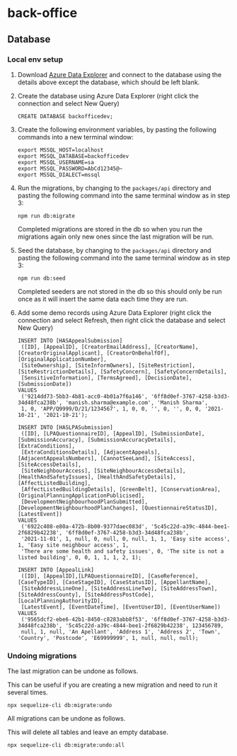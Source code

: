 # back-office

## Database

### Local env setup

1. Download [Azure Data Explorer](https://azure.microsoft.com/en-gb/features/storage-explorer) and connect to the database using the details above except the database, which should be left blank.

2. Create the database using Azure Data Explorer (right click the connection and select New Query)

   ```
   CREATE DATABASE backofficedev;
   ```

3. Create the following environment variables, by pasting the following commands into a new terminal window:

   ```
   export MSSQL_HOST=localhost
   export MSSQL_DATABASE=backofficedev
   export MSSQL_USERNAME=sa
   export MSSQL_PASSWORD=AbCd12345@~
   export MSSQL_DIALECT=mssql
   ```

4. Run the migrations, by changing to the `packages/api` directory and pasting the following command into the same terminal window as in step 3:

   ```
   npm run db:migrate
   ```

   Completed migrations are stored in the db so when you run the migrations again only new ones since the last migration will be run.

5. Seed the database, by changing to the `packages/api` directory and pasting the following command into the same terminal window as in step 3:

   ```
   npm run db:seed
   ```

   Completed seeders are not stored in the db so this should only be run once as it will insert the same data each time they are run.

6. Add some demo records using Azure Data Explorer (right click the connection and select Refresh, then right click the database and select New Query)

   ```
   INSERT INTO [HASAppealSubmission]
    ([ID], [AppealID], [CreatorEmailAddress], [CreatorName], [CreatorOriginalApplicant], [CreatorOnBehalfOf], [OriginalApplicationNumber],
    [SiteOwnership], [SiteInformOwners], [SiteRestriction], [SiteRestrictionDetails], [SafetyConcern], [SafetyConcernDetails],
    [SensitiveInformation], [TermsAgreed], [DecisionDate], [SubmissionDate])
   VALUES
    ('9214dd73-5bb3-4b81-acc0-4b01a7f6a146', '6ff8d0ef-3767-4258-b3d3-34d48fca238b', 'manish.sharma@example.com', 'Manish Sharma',
    1, 0, 'APP/Q9999/D/21/1234567', 1, 0, 0, '', 0, '', 0, 0, '2021-10-21', '2021-10-21');

   INSERT INTO [HASLPASubmission]
    ([ID], [LPAQuestionnaireID], [AppealID], [SubmissionDate], [SubmissionAccuracy], [SubmissionAccuracyDetails], [ExtraConditions],
    [ExtraConditionsDetails], [AdjacentAppeals], [AdjacentAppealsNumbers], [CannotSeeLand], [SiteAccess], [SiteAccessDetails],
    [SiteNeighbourAccess], [SiteNeighbourAccessDetails], [HealthAndSafetyIssues], [HealthAndSafetyDetails], [AffectListedBuilding],
    [AffectListedBuildingDetails], [GreenBelt], [ConservationArea], [OriginalPlanningApplicationPublicised],
    [DevelopmentNeighbourhoodPlanSubmitted], [DevelopmentNeighbourhoodPlanChanges], [QuestionnaireStatusID], [LatestEvent])
   VALUES
    ('6922c408-e80a-472b-8b00-9377daec083d', '5c45c22d-a39c-4844-bee1-2f6829b42238', '6ff8d0ef-3767-4258-b3d3-34d48fca238b',
    '2021-11-01', 1, null, 0, null, 0, null, 1, 1, 'Easy site access', 1, 'Easy site neighbour access', 1,
    'There are some health and safety issues', 0, 'The site is not a listed building', 0, 0, 1, 1, 1, 2, 1);

   INSERT INTO [AppealLink]
    ([ID], [AppealID],[LPAQuestionnaireID], [CaseReference], [CaseTypeID], [CaseStageID], [CaseStatusID], [AppellantName],
    [SiteAddressLineOne], [SiteAddressLineTwo], [SiteAddressTown], [SiteAddressCounty], [SiteAddressPostCode], [LocalPlanningAuthorityID],
    [LatestEvent], [EventDateTime], [EventUserID], [EventUserName])
   VALUES
    ('9565dcf2-ebe6-42b1-8450-c8283abb8f53', '6ff8d0ef-3767-4258-b3d3-34d48fca238b', '5c45c22d-a39c-4844-bee1-2f6829b42238', 123456789,
    null, 1, null, 'An Apellant', 'Address 1', 'Address 2', 'Town', 'Country', 'Postcode', 'E69999999', 1, null, null, null);
   ```

### Undoing migrations

The last migration can be undone as follows.

This can be useful if you are creating a new migration and need to run it several times.

```
npx sequelize-cli db:migrate:undo
```

All migrations can be undone as follows.

This will delete all tables and leave an empty database.

```
npx sequelize-cli db:migrate:undo:all
```
